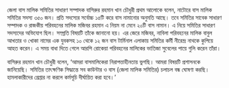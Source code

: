 জেলা বাস মালিক সমিতির সাধারণ সম্পাদক বাসিরুর রহমান খান চৌধুরী প্রথম আলোকে বলেন, নাটোরে বাস মালিক সমিতির সদস্য ৩৫০ জন। প্রতি সদস্যের সর্বোচ্চ ১৫টি করে বাস নামানোর অনুমতি আছে। তবে সমিতির সাবেক সাধারণ সম্পাদক ও রাজকীয় পরিবহনের মালিক মজিবর রহমান এ নিয়ম না মেনে ২০টি বাস নামান। এ নিয়ে সমিতির সাধারণ সদস্যদের অভিযোগ ছিল। সম্প্রতি বিষয়টি তাঁকে জানানো হয়। এর জেরে মজিবর, নাবিলা পরিবহনের মালিক বাবুল আখতার ও খোকা নামের এক যুবকসহ ১০ থেকে ১২ জন বাস টার্মিনাল এলাকায় সমিতির কর্মী নীরেন্দ্র নাথকে কুপিয়ে আহত করেন। এ সময় বাধা দিতে গেলে আরপি রোকেয়া পরিবহনের মালিকের ভাতিজা সুবেলের পায়ে গুলি করেন তাঁরা।

বাসিরুর রহমান খান চৌধুরী বলেন, ‘আমরা বাসমালিকেরা নিরাপত্তাহীনতায় ভুগছি। আমরা বিষয়টি প্রশাসনকে জানিয়েছি। সমিতির তাৎক্ষণিক সিদ্ধান্তে সব কাউন্টার ও বাস (জেলা মালিক সমিতির) চলাচল বন্ধ ঘোষণা করছি। হামলাকারীদের গ্রেপ্তার না করলে কর্মসূচি দীর্ঘায়িত করা হবে।’
